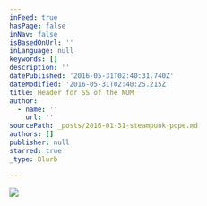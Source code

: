 ```yaml
---
inFeed: true
hasPage: false
inNav: false
isBasedOnUrl: ''
inLanguage: null
keywords: []
description: ''
datePublished: '2016-05-31T02:40:31.740Z'
dateModified: '2016-05-31T02:40:25.215Z'
title: Header for SS of the NUM
author:
  - name: ''
    url: ''
sourcePath: _posts/2016-01-31-steampunk-pope.md
authors: []
publisher: null
starred: true
_type: Blurb

---
```

![](https://s3-us-west-2.amazonaws.com/the-grid-img/p/681e2217adabf1fc50434b2701ad94d483760b04.jpg)